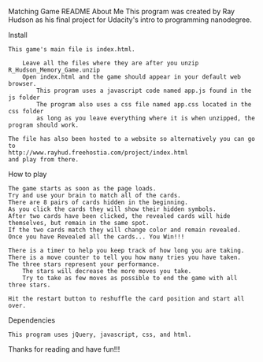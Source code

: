 Matching Game README
About Me
    This program was created by Ray Hudson as his final project for Udacity's intro to programming nanodegree.

Install

    This game's main file is index.html.

        Leave all the files where they are after you unzip R_Hudson_Memory_Game.unzip
        Open index.html and the game should appear in your default web browser.
            This program uses a javascript code named app.js found in the js folder
            The program also uses a css file named app.css located in the css folder
            as long as you leave everything where it is when unzipped, the program should work.

    The file has also been hosted to a website so alternatively you can go to
    http://www.rayhud.freehostia.com/project/index.html  
    and play from there.

How to play

    The game starts as soon as the page loads.
    Try and use your brain to match all of the cards.
    There are 8 pairs of cards hidden in the beginning.
    As you click the cards they will show their hidden symbols.
    After two cards have been clicked, the revealed cards will hide themselves, but remain in the same spot.
    If the two cards match they will change color and remain revealed.
    Once you have Revealed all the cards... You Win!!!

    There is a timer to help you keep track of how long you are taking.
    There is a move counter to tell you how many tries you have taken.
    The three stars represent your performance.
        The stars will decrease the more moves you take.
        Try to take as few moves as possible to end the game with all three stars.

    Hit the restart button to reshuffle the card position and start all over.

Dependencies

    This program uses jQuery, javascript, css, and html.

Thanks for reading and have fun!!!
